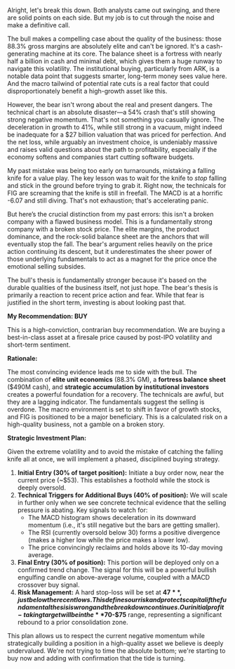 Alright, let's break this down. Both analysts came out swinging, and there are solid points on each side. But my job is to cut through the noise and make a definitive call.

The bull makes a compelling case about the quality of the business: those 88.3% gross margins are absolutely elite and can't be ignored. It's a cash-generating machine at its core. The balance sheet is a fortress with nearly half a billion in cash and minimal debt, which gives them a huge runway to navigate this volatility. The institutional buying, particularly from ARK, is a notable data point that suggests smarter, long-term money sees value here. And the macro tailwind of potential rate cuts is a real factor that could disproportionately benefit a high-growth asset like this.

However, the bear isn't wrong about the real and present dangers. The technical chart is an absolute disaster—a 54% crash that's still showing strong negative momentum. That's not something you casually ignore. The deceleration in growth to 41%, while still strong in a vacuum, might indeed be inadequate for a $27 billion valuation that was priced for perfection. And the net loss, while arguably an investment choice, is undeniably massive and raises valid questions about the path to profitability, especially if the economy softens and companies start cutting software budgets.

My past mistake was being too early on turnarounds, mistaking a falling knife for a value play. The key lesson was to wait for the knife to *stop* falling and stick in the ground before trying to grab it. Right now, the technicals for FIG are screaming that the knife is still in freefall. The MACD is at a horrific -6.07 and still diving. That's not exhaustion; that's accelerating panic.

But here’s the crucial distinction from my past errors: this isn't a broken company with a flawed business model. This is a fundamentally strong company with a broken stock price. The elite margins, the product dominance, and the rock-solid balance sheet are the anchors that will eventually stop the fall. The bear's argument relies heavily on the price action continuing its descent, but it underestimates the sheer power of those underlying fundamentals to act as a magnet for the price once the emotional selling subsides.

The bull's thesis is fundamentally stronger because it's based on the durable qualities of the business itself, not just hope. The bear's thesis is primarily a reaction to recent price action and fear. While that fear is justified in the short term, investing is about looking past that.

**My Recommendation: BUY**

This is a high-conviction, contrarian buy recommendation. We are buying a best-in-class asset at a firesale price caused by post-IPO volatility and short-term sentiment.

**Rationale:**

The most convincing evidence leads me to side with the bull. The combination of **elite unit economics** (88.3% GM), a **fortress balance sheet** ($490M cash), and **strategic accumulation by institutional investors** creates a powerful foundation for a recovery. The technicals are awful, but they are a lagging indicator. The fundamentals suggest the selling is overdone. The macro environment is set to shift in favor of growth stocks, and FIG is positioned to be a major beneficiary. This is a calculated risk on a high-quality business, not a gamble on a broken story.

**Strategic Investment Plan:**

Given the extreme volatility and to avoid the mistake of catching the falling knife all at once, we will implement a phased, disciplined buying strategy.

1.  **Initial Entry (30% of target position):** Initiate a buy order now, near the current price (~$53). This establishes a foothold while the stock is deeply oversold.
2.  **Technical Triggers for Additional Buys (40% of position):** We will scale in further only when we see concrete technical evidence that the selling pressure is abating. Key signals to watch for:
    *   The MACD histogram shows deceleration in its downward momentum (i.e., it's still negative but the bars are getting smaller).
    *   The RSI (currently oversold below 30) forms a positive divergence (makes a higher low while the price makes a lower low).
    *   The price convincingly reclaims and holds above its 10-day moving average.
3.  **Final Entry (30% of position):** This portion will be deployed only on a confirmed trend change. The signal for this will be a powerful bullish engulfing candle on above-average volume, coupled with a MACD crossover buy signal.
4.  **Risk Management:** A hard stop-loss will be set at **$47**, just below the recent lows. This defines our risk and protects capital if the fundamental thesis is wrong and the breakdown continues. Our initial profit-taking target will be in the **$70-$75** range, representing a significant rebound to a prior consolidation zone.

This plan allows us to respect the current negative momentum while strategically building a position in a high-quality asset we believe is deeply undervalued. We're not trying to time the absolute bottom; we're starting to buy now and adding with confirmation that the tide is turning.